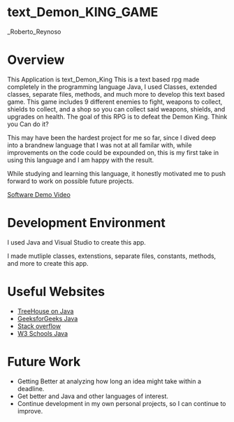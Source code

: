 # text_Demon_KING_GAME
_Roberto_Reynoso
# Overview
This Application is text_Demon_King
This is a text based rpg made completely in the programming language Java, I used Classes, extended classes, separate files, methods,
and much more to develop this text based game. This game includes 9 different enemies to fight, weapons to collect, shields to collect,
and a shop so you can collect said weapons, shields, and upgrades on health. The goal of this RPG is to defeat the Demon King. Think you
Can do it?

This may have been the hardest project for me so far, since I dived deep into a brandnew language that I was not at all familar with, while
improvements on the code could be expounded on, this is my first take in using this language and I am happy with the result.

While studying and learning this language, it honestly motivated me to push forward to work on possible future projects.

[Software Demo Video](https://youtu.be/3oAVliPPhac)

# Development Environment

I used Java and Visual Studio to create this app.

I made mutliple classes, extenstions, separate files, constants, methods, and more to create this app.

# Useful Websites

* [TreeHouse on Java](https://teamtreehouse.com/tracks/beginning-java)
* [GeeksforGeeks Java](https://www.geeksforgeeks.org/java/?ref=ghm)
* [Stack overflow](https://stackoverflow.com/)
* [W3 Schools Java](https://www.w3schools.com/java/default.asp)

# Future Work

* Getting Better at analyzing how long an idea might take within a deadline.
* Get better and Java and other languages of interest.
* Continue development in my own personal projects, so I can continue to improve.
